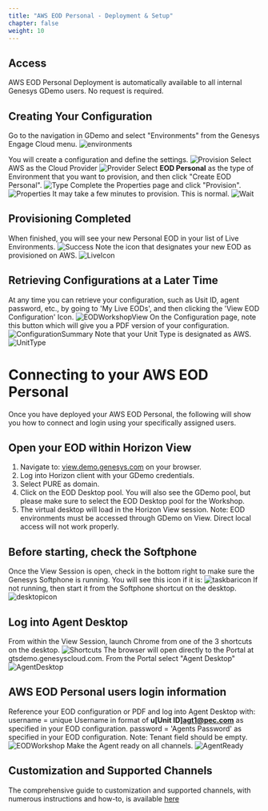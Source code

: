 ```yaml
---
title: "AWS EOD Personal - Deployment & Setup"
chapter: false
weight: 10
---
```


## Access
AWS EOD Personal Deployment is automatically available to all internal Genesys GDemo users. No request is required. 

## Creating Your Configuration

Go to the navigation in GDemo and select "Environments" from the Genesys Engage Cloud menu. 
![environments](/images/Environments.jpg)

You will create a configuration and define the settings.
![Provision](/images/EODPersonalNew.jpg)
Select AWS as the Cloud Provider
![Provider](/images/chooseAWSProvider.png)
Select **EOD Personal** as the type of Environment that you want to provision, and then click "Create EOD Personal".
![Type](/images/EODPersonalType.jpg)
Complete the Properties page and click "Provision". 
![Properties](/images/EODPersonalTypeDetails.jpg)
It may take a few minutes to provision. This is normal.
![Wait](/images/POCRequested.jpg)
## Provisioning Completed
When finished, you will see your new Personal EOD in your list of Live Environments.
![Success](/images/POCSuccessful.jpg)
Note the icon that designates your new EOD as provisioned on AWS.
![LiveIcon](/images/awsLiveIcon.png)
## Retrieving Configurations at a Later Time
At any time you can retrieve your configuration, such as Usit ID, agent password, etc., by going to 'My Live EODs', and then clicking the 'View EOD Configuration' Icon. 
![EODWorkshopView](/images/EODWorkshopView.jpg)
On the Configuration page, note this button which will give you a PDF version of your configuration. 
![ConfigurationSummary](/images/EODWorkshopPDF.jpg)
Note that your Unit Type is designated as AWS.
![UnitType](/images/awsUnitType.png)

# Connecting to your AWS EOD Personal
Once you have deployed your AWS EOD Personal, the following will show you how to connect and login using your specifically assigned users.

## Open your EOD within Horizon View
1. Navigate to: [view.demo.genesys.com](https://view.demo.genesys.com/) on your browser.    
2. Log into Horizon client with your GDemo credentials.
3. Select PURE as domain.
4. Click on the EOD Desktop pool. 
You will also see the GDemo pool, but please make sure to select the EOD Desktop pool for the Workshop.
5. The virtual desktop will load in the Horizon View session.
Note: EOD environments must be accessed through GDemo on View. Direct local access will not work properly.

## Before starting, check the Softphone
Once the View Session is open, check in the bottom right to make sure the Genesys Softphone is running. You will see this icon if it is:
![taskbaricon](/images/SoftPhoneCorner.png)
If not running, then start it from the Softphone shortcut on the desktop.
![desktopicon](/images/eodSoftPhoneShortcut.png)
## Log into Agent Desktop
From within the View Session, launch Chrome from one of the 3 shortcuts on the desktop.
![Shortcuts](/images/POCShortcuts.png)
The browser will open directly to the Portal at gtsdemo.genesyscloud.com.
From the Portal select "Agent Desktop"
![AgentDesktop](/images/Portal.png)
## AWS EOD Personal users login information
Reference your EOD configuration or PDF and log into Agent Desktop with: 
username = unique Username in format of **u[Unit ID]agt1@pec.com** as specified in your EOD configuration. 
password = 'Agents Password' as specified in your EOD configuration. 
Note: Tenant field should be empty. 
![EODWorkshop](/images/EODWorkshopAdLogin.jpg)
Make the Agent ready on all channels. 
![AgentReady](/images/WWE9_Agent_Ready.png)

## Customization and Supported Channels
The comprehensive guide to customization and supported channels, with numerous instructions and how-to, is available [here](https://gdemo.demo.genesys.com/demos/5e8dfc009be5c1b83d0d301d)

